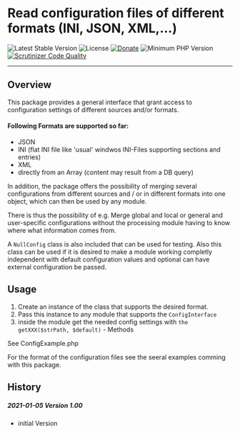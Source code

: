 # Read configuration files of different formats (INI, JSON, XML,...)

 ![Latest Stable Version](https://img.shields.io/badge/release-v1.0.0-brightgreen.svg)
 ![License](https://img.shields.io/packagist/l/gomoob/php-pushwoosh.svg) 
 [![Donate](https://img.shields.io/static/v1?label=donate&message=PayPal&color=orange)](https://www.paypal.me/SKientzler/5.00EUR)
 ![Minimum PHP Version](https://img.shields.io/badge/php-%3E%3D%207.4-8892BF.svg)
 [![Scrutinizer Code Quality](https://scrutinizer-ci.com/g/Stefanius67/Config/badges/quality-score.png?b=main&s=83ec79d99dfd102d2a89d33c72fa55cd93536063)](https://scrutinizer-ci.com/g/Stefanius67/Config/?branch=main)
 
----------
## Overview

This package provides a general interface that grant access to configuration settings 
of different sources and/or formats.

#### Following Formats are supported so far:

- JSON
- INI (flat INI file like 'usual' windwos INI-Files supporting sections and entries)
- XML
- directly from an Array (content may result from a DB query)

In addition, the package offers the possibility of merging several configurations 
from different sources and / or in different formats into one object, which can then 
be used by any module.

There is thus the possibility of e.g. Merge global and local or general and 
user-specific configurations without the processing module having to know where what 
information comes from.

A `NullConfig` class is also included that can be used for testing. Also this class 
can be used if it is desired to make a module working completly independent with 
default configuration values and optional can have external configuration be passed.

## Usage
1. Create an instance of the class that supports the desired format.
2. Pass this instance to any module that supports the `ConfigInterface`
3. inside the module get the needed config settings with `the getXXX($strPath, $default)` - Methods

See ConfigExample.php

For the format of the configuration files see the seeral examples comming with this package.


## History
##### 2021-01-05	Version 1.00
  * initial Version
